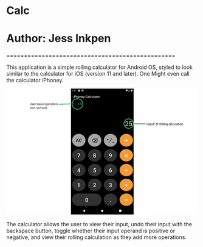 # Calc
# Author: Jess Inkpen

================================================

This application is a simple rolling calculator
for Android OS, styled to look similar to the
calculator for iOS (version 11 and later). One
Might even call the calculator iPhoney.

![Screen shot of iPhoney rolling calculator](/iPhoneyCalcScreenshot.png?raw=true)

The calculator allows the user to view their input,
undo their input with the backspace button, toggle
whether their input operand is positive or negative,
and view their rolling calculation as they add more
operations.
